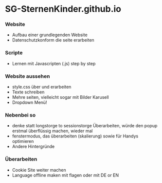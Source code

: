 # SG-SternenKinder.github.io

### Website
- Aufbau einer grundlegenden Website
- Datenschutzkonform die seite erarbeiten

### Scripte
- Lernen mit Javascripten (.js) step by step

### Website aussehen
- style.css über und erarbeiten
- Texte schreiben
- Mehre seiten, vielleicht sogar mit Bilder Karusell
- Dropdown Menü! 

### Nebenbei so
- denke statt longstorge to sessionstorge Überarbeiten, würde den popup erstmal überflüssig machen, wieder mal
- fenstermodus, das überarbeiten (skalierung) sowie für Handys optimieren
- Andere Hintergründe

### Überarbeiten
- Cookie Site weiter machen
- Language offline maken mit flagen oder mit DE or EN
